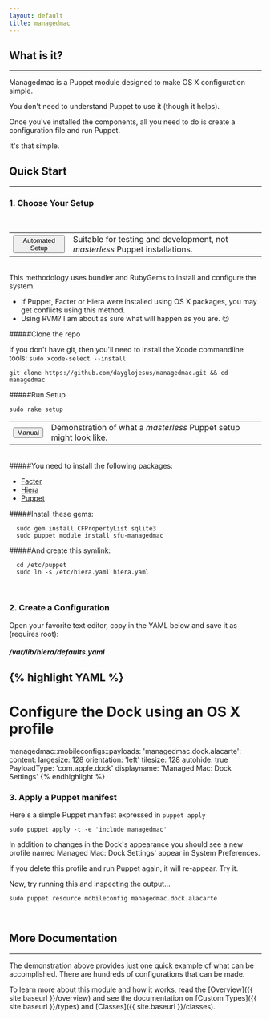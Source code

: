 ```yaml
---
layout: default
title: managedmac
---
```

## What is it?
---
Managedmac is a Puppet module designed to make OS X configuration simple.

You don't need to understand Puppet to use it (though it helps).

Once you've installed the components, all you need to do is create a configuration file and run Puppet.

It's that simple.

<a id="quickstart"></a>
## Quick Start
---
### 1. Choose Your Setup
<br>
<div>
  <table>
    <tr>
      <td>
        <button type="button" class="btn btn-success btn-custom" data-toggle="collapse" data-target="#super-quick">
          Automated Setup
        </button>
      </td>
      <td>
        <div class="setup-btn-info">
          Suitable for testing and development, not <em>masterless</em> Puppet installations.
        </div>
      </td>
    </tr>
  </table>
</div>

<br>
<div id="super-quick" class="collapse setup-detail">
  <div class="alert  alert-danger" role="alert">
    <span class="glyphicon glyphicon-exclamation-sign" aria-hidden="true"></span>
  This methodology uses bundler and RubyGems to install and configure the system.

  * If Puppet, Facter or Hiera were installed using OS X packages, you may get conflicts using this method.
  * Using RVM? I am about as sure what will happen as you are. :wink:
</div>

#####Clone the repo

If you don't have git, then you'll need to install the Xcode commandline tools: `sudo xcode-select --install`

    git clone https://github.com/dayglojesus/managedmac.git && cd managedmac

#####Run Setup

    sudo rake setup
</div>

<table>
  <tr>
    <td>
      <button type="button" class="btn btn-info btn-custom" data-toggle="collapse" data-target="#manual-install">
        Manual
      </button>
    </td>
    <td>
      <div class="setup-btn-info">
        Demonstration of what a <em>masterless</em> Puppet setup might look like.
      </div>
    </td>
  </tr>
</table>

<br>
<div id="manual-install" class="collapse setup-detail">
#####You need to install the following packages:

  * [Facter](https://downloads.puppetlabs.com/mac/)
  * [Hiera](https://downloads.puppetlabs.com/mac/)
  * [Puppet](https://downloads.puppetlabs.com/mac/)

#####Install these gems:

      sudo gem install CFPropertyList sqlite3
      sudo puppet module install sfu-managedmac

#####And create this symlink:

      cd /etc/puppet
      sudo ln -s /etc/hiera.yaml hiera.yaml
</div>
<br>

### 2. Create a Configuration

Open your favorite text editor, copy in the YAML below and save it as (requires root):

##### /var/lib/hiera/defaults.yaml

{% highlight YAML %}
---
# Configure the Dock using an OS X profile
managedmac::mobileconfigs::payloads:
  'managedmac.dock.alacarte':
    content:
      largesize: 128
      orientation: 'left'
      tilesize: 128
      autohide: true
      PayloadType: 'com.apple.dock'
    displayname: 'Managed Mac: Dock Settings'
{% endhighlight %}
<br>

### 3. Apply a Puppet manifest

Here's a simple Puppet manifest expressed in `puppet apply`

    sudo puppet apply -t -e 'include managedmac'

In addition to changes in the Dock's appearance you should see a new profile named Managed Mac: Dock Settings' appear in System Preferences.

If you delete this profile and run Puppet again, it will re-appear. Try it.

Now, try running this and inspecting the output...

    sudo puppet resource mobileconfig managedmac.dock.alacarte

<br>

## More Documentation
---
The demonstration above provides just one quick example of what can be accomplished. There are hundreds of configurations that can be made.

To learn more about this module and how it works, read the [Overview]({{ site.baseurl }}/overview) and see the documentation on [Custom Types]({{ site.baseurl }}/types) and [Classes]({{ site.baseurl }}/classes).

